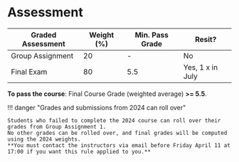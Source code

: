 # Assessment

| Graded Assessment            | Weight (%)  | Min. Pass Grade | Resit?           |
|------------------------------|-------------|-----------------|------------------|
| Group Assignment             | 20          | -               | No               |
| Final Exam                   | 80          | 5.5             | Yes, 1 x in July |

**To pass the course**: Final Course Grade (weighted average) **>= 5.5**.

!!! danger "Grades and submissions from 2024 can roll over"

    Students who failed to complete the 2024 course can roll over their grades from Group Assignment 1.
    No other grades can be rolled over, and final grades will be computed using the 2024 weights. 
    **You must contact the instructors via email before Friday April 11 at 17:00 if you want this rule applied to you.**    

